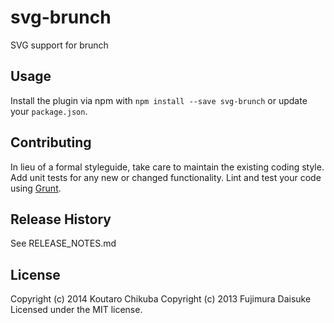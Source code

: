 # svg-brunch

SVG support for brunch

## Usage
Install the plugin via npm with `npm install --save svg-brunch` or update your `package.json`.

## Contributing
In lieu of a formal styleguide, take care to maintain the existing coding style. Add unit tests for any new or changed functionality. Lint and test your code using [Grunt](http://gruntjs.com/).

## Release History
See RELEASE_NOTES.md

## License
Copyright (c) 2014 Koutaro Chikuba
Copyright (c) 2013 Fujimura Daisuke
Licensed under the MIT license.
